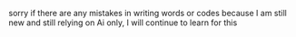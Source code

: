 sorry if there are any mistakes
in writing words or codes because I am still new and still 
relying on Ai only, I will continue to learn 
for this
